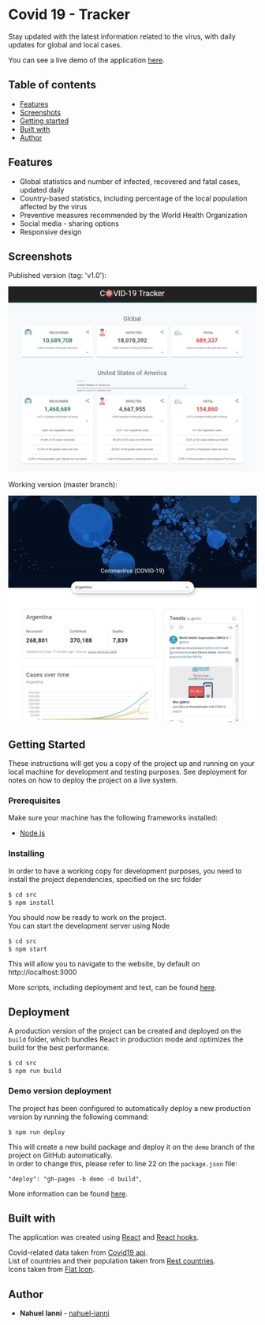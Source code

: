 # Covid 19 - Tracker
Stay updated with the latest information related to the virus, with daily updates for global and local cases.

You can see a live demo of the application [here](https://nahuel-ianni.github.io/covid-19-tracker/).


## Table of contents
* [Features](#features)
* [Screenshots](#screenshots)
* [Getting started](#getting-started)
* [Built with](#built-with)
* [Author](#author)


## Features
- Global statistics and number of infected, recovered and fatal cases, updated daily
- Country-based statistics, including percentage of the local population affected by the virus
- Preventive measures recommended by the World Health Organization
- Social media - sharing options
- Responsive design


## Screenshots
Published version (tag: 'v1.0'):  

![Home page - version 1](./img/home-page.jpg "Home page - version 1")

Working version (master branch):   

![Home page - working version](./img/working-version.jpg "Home page - working version")


## Getting Started
These instructions will get you a copy of the project up and running on your local machine for development and testing purposes. See deployment for notes on how to deploy the project on a live system.

### Prerequisites
Make sure your machine has the following frameworks installed:

* [Node.js](https://nodejs.org/en/)


### Installing
In order to have a working copy for development purposes, you need to install the project dependencies, specified on the src folder

```
$ cd src
$ npm install
```

You should now be ready to work on the project.  
You can start the development server using Node

```
$ cd src
$ npm start
```

This will allow you to navigate to the website, by default on http://localhost:3000

More scripts, including deployment and test, can be found [here](./src/README.md).


## Deployment
A production version of the project can be created and deployed on the `build` folder, which bundles React in production mode and optimizes the build for the best performance.

```
$ cd src
$ npm run build
```

### Demo version deployment
The project has been configured to automatically deploy a new production version by running the following command:
```
$ npm run deploy
```

This will create a new build package and deploy it on the `demo` branch of the project on GitHub automatically.  
In order to change this, please refer to line 22 on the `package.json` file:
```
"deploy": "gh-pages -b demo -d build", 
```

More information can be found [here](https://create-react-app.dev/docs/deployment).


## Built with
The application was created using [React](https://reactjs.org/) and [React hooks](https://reactjs.org/docs/hooks-intro.html).

Covid-related data taken from [Covid19 api](https://covid19api.com/).  
List of countries and their population taken from [Rest countries](https://restcountries.eu/).  
Icons taken from [Flat Icon](https://www.flaticon.com/).


## Author
* **Nahuel Ianni** - [nahuel-ianni](https://github.com/nahuel-ianni)
